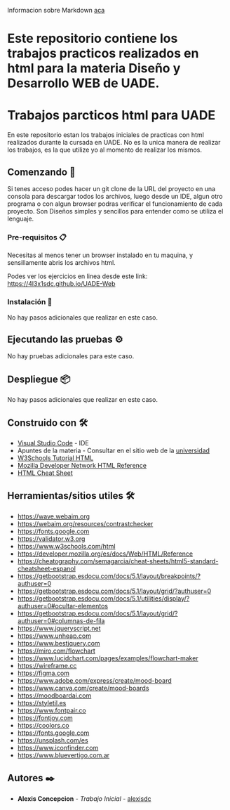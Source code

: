 Informacion sobre Markdown [aca](https://www.markdownguide.org/cheat-sheet/)

# Este repositorio contiene los trabajos practicos realizados en html para la materia Diseño y Desarrollo WEB de UADE.

# Trabajos parcticos html para UADE

En este repositorio estan los trabajos iniciales de practicas con html realizados durante la cursada en UADE. No es la unica manera de realizar los trabajos, es la que utilize yo al momento de realizar los mismos.

## Comenzando 🚀

Si tenes acceso podes hacer un git clone de la URL del proyecto en una consola para descargar todos los archivos, luego desde un IDE, algun otro programa o con algun browser podras verificar el funcionamiento de cada proyecto. Son Diseños simples y sencillos para entender como se utiliza el lenguaje. 

### Pre-requisitos 📋

Necesitas al menos tener un browser instalado en tu maquina, y sensillamente abris los archivos html.

Podes ver los ejercicios en linea desde este link: https://4l3x1sdc.github.io/UADE-Web

### Instalación 🔧

No hay pasos adicionales que realizar en este caso.

## Ejecutando las pruebas ⚙️

No hay pruebas adicionales para este caso.

## Despliegue 📦

No hay pasos adicionales que realizar en este caso.

## Construido con 🛠️

* [Visual Studio Code](https://code.visualstudio.com/download) - IDE
* Apuntes de la materia - Consultar en el sitio web de la [universidad](https://www.uade.edu.ar/facultad-de-ingenieria-y-ciencias-exactas/licenciatura-en-gestion-de-tecnologia-de-la-informacion/)
* [W3Schools Tutorial HTML](https://www.w3schools.com/html/)
* [Mozilla Developer Network HTML Reference](https://developer.mozilla.org/es/docs/Web/HTML/Reference)
* [HTML Cheat Sheet](https://cheatography.com/semagarcia/cheat-sheets/html5-standard-cheatsheet-espanol/)

## Herramientas/sitios utiles 🛠️
* https://wave.webaim.org
* https://webaim.org/resources/contrastchecker
* https://fonts.google.com
* https://validator.w3.org
* https://www.w3schools.com/html
* https://developer.mozilla.org/es/docs/Web/HTML/Reference
* https://cheatography.com/semagarcia/cheat-sheets/html5-standard-cheatsheet-espanol
* https://getbootstrap.esdocu.com/docs/5.1/layout/breakpoints/?authuser=0
* https://getbootstrap.esdocu.com/docs/5.1/layout/grid/?authuser=0
* https://getbootstrap.esdocu.com/docs/5.1/utilities/display/?authuser=0#ocultar-elementos
* https://getbootstrap.esdocu.com/docs/5.1/layout/grid/?authuser=0#columnas-de-fila
* https://www.jqueryscript.net
* https://www.unheap.com
* https://www.bestjquery.com
* https://miro.com/flowchart
* https://www.lucidchart.com/pages/examples/flowchart-maker
* https://wireframe.cc
* https://figma.com
* https://www.adobe.com/express/create/mood-board
* https://www.canva.com/create/mood-boards
* https://moodboardai.com
* https://styletil.es
* https://www.fontpair.co
* https://fontjoy.com
* https://coolors.co
* https://fonts.google.com
* https://unsplash.com/es
* https://www.iconfinder.com
* https://www.bluevertigo.com.ar


## Autores ✒️

* **Alexis Concepcion** - *Trabajo Inicial* - [alexisdc](https://github.com/4l3x1sdc)
